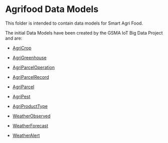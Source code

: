# Agrifood Data Models

This folder is intended to contain data models for Smart Agri Food.

The initial Data Models have been created by the GSMA IoT Big Data Project and
are:

-   [AgriCrop](https://github.com/GSMADeveloper/NGSI-LD-Entities/blob/master/definitions/Agri-Crop.md)
-   [AgriGreenhouse](https://github.com/GSMADeveloper/NGSI-LD-Entities/blob/master/definitions/Agri-Greenhouse.md)
-   [AgriParcelOperation](https://github.com/GSMADeveloper/NGSI-LD-Entities/blob/master/definitions/Agri-Parcel-Operation.md)
-   [AgriParcelRecord](https://github.com/GSMADeveloper/NGSI-LD-Entities/blob/master/definitions/Agri-Parcel-Record.md)
-   [AgriParcel](https://github.com/GSMADeveloper/NGSI-LD-Entities/blob/master/definitions/Agri-Parcel.md)
-   [AgriPest](https://github.com/GSMADeveloper/NGSI-LD-Entities/blob/master/definitions/Agri-Pest.md)
-   [AgriProductType](https://github.com/GSMADeveloper/NGSI-LD-Entities/blob/master/definitions/Agri-Product-Type.md)

-   [WeatherObserved](../Weather/WeatherObserved/doc/spec.md)
-   [WeatherForecast](../Weather/WeatherForecast/doc/spec.md)
-   [WeatherAlert](../Weather/WeatherAlert/doc/spec.md)
